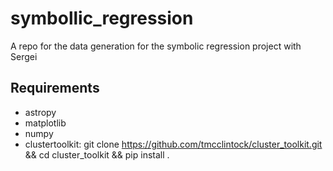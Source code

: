# symbollic_regression
A repo for the data generation for the symbolic regression project with Sergei

Requirements
------------
- astropy
- matplotlib
- numpy
- clustertoolkit: git clone https://github.com/tmcclintock/cluster_toolkit.git && cd cluster_toolkit && pip install .
